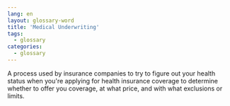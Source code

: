 ```yaml
---
lang: en
layout: glossary-word
title: 'Medical Underwriting'
tags:
  - glossary
categories:
  - glossary
---
```

A process used by insurance companies to try to figure out your health status when you're applying for health insurance coverage to determine whether to offer you coverage, at what price, and with what exclusions or limits.

<script>$('#header .btn-lang').remove();</script>
